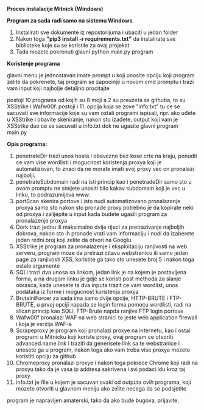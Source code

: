 <b>Proces instalacije Mitnick (Windows)</b>

<b>Program za sada radi samo na sistemu Windows</b>.

1. Instalirati sve dokumente iz repostorijuma i ubaciti u jedan folder
2. Nakon toga <b>"pip3 install -r requirements.txt"</b> da instalirate sve biblioteke koje su se koristile za ovaj projekat
3. Tada mozete pokrenuti glavni </b>python main.py</b> program


<b>Koristenje programa</b>

glavni menu je jednostavan imate prompt u koji unosite opciju koji program zelite da pokrenete, taj program se zapocinje u novom cmd promptu i trazi vam input koji najbolje detaljno procitajte

postoji 10 programa od kojih su 8 moji a 2 su preuzeta sa githuba, to su XSStrike i Wafw00f.
postoji i 11. opcija koja se zove "info.txt" tu ce se sacuvati sve informacije koje su vam ostali programi ispisali, npr. ako uđete u XSStrike i obavite skeniranje, nakon sto izađete, output koji vam je XSStrike dao ce se sacuvati u info.txt dok ne ugasite glavni program main.py

<b>Opis programa:</b>

1. penetrateDir trazi unos hosta i obavezno bez kose crte na kraju, ponudit ce vam vise wordlisti i mogucnost koristenja proxya koji je automatizovan, to znaci da ne morate imati svoj proxy vec on pronalazi najbolji.
2. penetrateSubdomain radi na isti princip kao i penetradeDir samo sto u ovom promptu ne smijete unositi bilo kakav subdomain koji je vec u linku,  to podrazumijeva www.
3. portScan skenira portove i isto nudi automatizovano pronalazanje proxya samo sto nakon sto pronađe proxy potrebno je da kopirate neki od proxya i zalijepite u input kada budete ugasili program za pronalazenje proxya
4. Dork trazi jednu ili maksimalno dvije rijeci za pretrazivanje najboljih dokrova, nakon sto ih pronađe vrati vam informaciju i nudi da izaberete jedan redni broj koji zelite da otvori na Googlu.
5. XSStrike je program za pronalazenje i eksploitaciju ranjivosti na web serveru, program moze da pretrazi citavu webstranicu ili samo jedan page za ranjivosti XSS, koristite ga tako sto unesete broj 5 i nakon toga ostale argumente
6. SQLi trazi dva unosa sa linkom, jedan link je na kojem je postavljena forma, a na drugom linku je gdje se koristi post methoda za slanje obrasca, kada unesete ta dva inputa trazit ce vam wordlist, unos podataka iz forme i mogucnost koristenja proxya
7. BrutalniForcer za sada ima samo dvije opcije, HTTP-BRUTE i FTP-BRUTE, u prvoj opciji napada se login forma pomocu wordlisti, radi na slican princip kao SQLi, FTP-Brute napda ranjive FTP login portove
8. Wafw00f pronalazi WAF na web stranici to jeste web application firewall i koja je verzija WAF-a
9. Scrapeproxy je program koji pronalazi proxye na internetu, kao i ostai programi u Mitnicku koji koriste proxy, ovaj program ce otvoriti advanced.name link i traziti da generisete link sa te webstranice i unesete ga u program, nakon toga ako vam treba vise proxya mozete koristiti opciju za github
10. Chromeproxy pronalazi proxye i nakon toga pokrece Chrome koji radi na proxyu tako da je vasa ip addresa sakrivena i svi podaci idu kroz taj proxy
11. info.txt je file u kojem je sacuvan svaki od outputa ovih programa, koji mozete otvoriti u glavnom meniju ako zelite necega da se podsjetite

program je napravljen amaterski, tako da ako bude bugova, prijavite.

